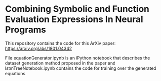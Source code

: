 # Combining Symbolic and Function Evaluation Expressions In Neural Programs

This repository contains the code for this ArXiv paper: https://arxiv.org/abs/1801.04342

File equationGenerator.ipynb is an iPython notebook that describes the dataset generation method proposed in the paper and lstmTreeNotebook.ipynb contains the code for training over the generated equations.
